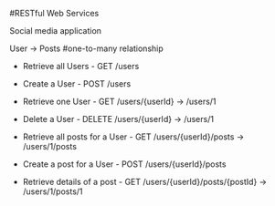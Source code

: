 #RESTful Web Services

Social media application 

User -> Posts
#one-to-many relationship

- Retrieve all Users    - GET /users
- Create a User         - POST /users
- Retrieve one User     - GET /users/{userId} -> /users/1
- Delete a User         - DELETE /users/{userId} -> /users/1

- Retrieve all posts for a User - GET /users/{userId}/posts -> /users/1/posts
- Create a post for a User      - POST /users/{userId}/posts
- Retrieve details of a post    - GET /users/{userId}/posts/{postId} -> /users/1/posts/1